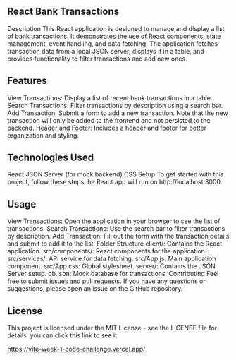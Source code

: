 ## React Bank Transactions
Description
This React application is designed to manage and display a list of bank transactions. It demonstrates the use of React components, state management, event handling, and data fetching. The application fetches transaction data from a local JSON server, displays it in a table, and provides functionality to filter transactions and add new ones.

## Features
View Transactions: Display a list of recent bank transactions in a table.
Search Transactions: Filter transactions by description using a search bar.
Add Transaction: Submit a form to add a new transaction. Note that the new transaction will only be added to the frontend and not persisted to the backend.
Header and Footer: Includes a header and footer for better organization and styling.
## Technologies Used
React
JSON Server (for mock backend)
CSS
Setup
To get started with this project, follow these steps:
he React app will run on http://localhost:3000.

## Usage
View Transactions: Open the application in your browser to see the list of transactions.
Search Transactions: Use the search bar to filter transactions by description.
Add Transaction: Fill out the form with the transaction details and submit to add it to the list.
Folder Structure
client/: Contains the React application.
src/components/: React components for the application.
src/services/: API service for data fetching.
src/App.js: Main application component.
src/App.css: Global stylesheet.
server/: Contains the JSON Server setup.
db.json: Mock database for transactions.
Contributing
Feel free to submit issues and pull requests. If you have any questions or suggestions, please open an issue on the GitHub repository.

## License
This project is licensed under the MIT License - see the LICENSE file for details.
you can click this link to see it

https://vite-week-1-code-challenge.vercel.app/